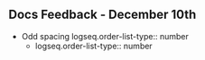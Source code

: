 ## Docs Feedback - December 10th
- Odd spacing
  logseq.order-list-type:: number
	- logseq.order-list-type:: number